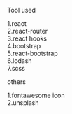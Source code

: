 Tool used

1.react<br>
2.react-router<br>
3.react hooks<br>
4.bootstrap<br>
5.react-bootstrap<br>
6.lodash<br>
7.scss

others

1.fontawesome icon<br>
2.unsplash<br>
